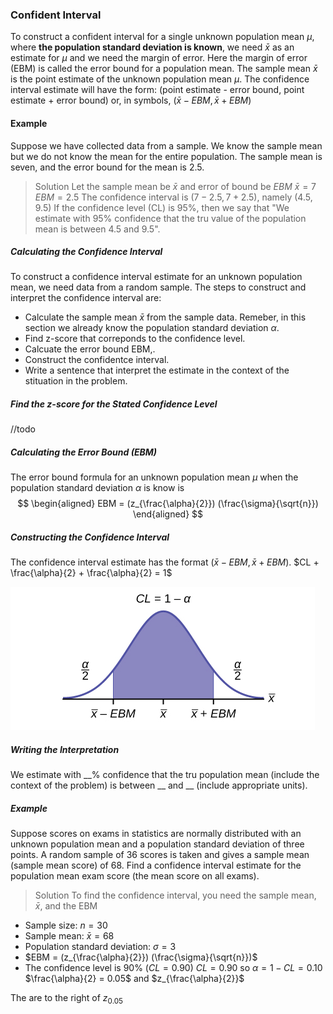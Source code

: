 ### Confident Interval

To construct a confident interval for a single unknown population mean $\mu$, where **the population standard deviation is known**, we need $\bar{x}$ as an estimate for $\mu$ and we need the margin of error. Here the margin of error (EBM) is called the error bound for a population mean. The sample mean $\bar{x}$ is the point estimate of the unknown population mean $\mu$.
The confidence interval estimate will have the form:
(point estimate - error bound, point estimate + error bound) or, in symbols, $(\bar{x} - EBM, \bar{x} + EBM)$

#### Example
Suppose we have collected data from a sample. We know the sample mean but we do not know the mean for the entire population. The sample mean is seven, and the error bound for the mean is 2.5.
>Solution
Let the sample mean be $\bar {x}$ and error of bound be $EBM$
$\bar{x} = 7$
$EBM = 2.5$
The confidence interval is $(7-2.5, 7+2.5)$, namely $(4.5, 9.5)$
If the confidence level (CL) is 95%, then we say that "We estimate with 95% confidence that the tru value of the population mean is between 4.5 and 9.5".

##### Calculating the Confidence Interval
To construct a confidence interval estimate for an unknown population mean, we need data from a random sample. The steps to construct and interpret the confidence interval are:
+ Calculate the sample mean $\bar{x}$ from the sample data. Remeber, in this section we already know the population standard deviation $\alpha$.
+ Find z-score that correponds to the confidence level.
+ Calcuate the error bound EBM,.
+ Construct the confidentce interval.
+ Write a sentence that interpret the estimate in the context of the stituation in the problem.

##### Find the z-score for the Stated Confidence Level
//todo

##### Calculating the Error Bound (EBM)
The error bound formula for an unknown population mean $\mu$ when the population standard deviation $\alpha$ is know is
$$
\begin{aligned}
EBM = (z_{\frac{\alpha}{2}}) (\frac{\sigma}{\sqrt{n}})
\end{aligned}
$$

##### Constructing the Confidence Interval
The confidence interval estimate has the format $(\bar{x} - EBM, \bar{x} + EBM)$.
$CL + \frac{\alpha}{2} + \frac{\alpha}{2} = 1$

![confidence interval](/assets/d41c5a290f2f6753460b1119861889bfa18caf65.jpeg)

##### Writing the Interpretation
We estimate with __% confidence that the tru population mean (include the context of the problem) is between __ and __ (include appropriate units).

##### Example
Suppose scores on exams in statistics are normally distributed with an unknown population mean and a population standard deviation of three points. A random sample of 36 scores is taken and gives a sample mean (sample mean score) of 68. Find a confidence interval estimate for the population mean exam score (the mean score on all exams).
>Solution
To find the confidence interval, you need the sample mean, $\bar{x}$, and the EBM
+ Sample size: $n = 30$
+ Sample mean: $\bar{x} = 68$
+ Population standard deviation: $\sigma = 3$
+ $EBM = (z_{\frac{\alpha}{2}}) (\frac{\sigma}{\sqrt{n}})$
+ The confidence level is 90% ($CL=0.90$)
$CL = 0.90$ so $\alpha = 1-CL = 0.10$
$\frac{\alpha}{2} = 0.05$ and $z_{\frac{\alpha}{2}}$

The are to the right of $z_{0.05}$


